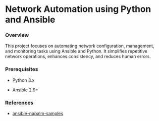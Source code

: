# Network Automation using Python and Ansible

### Overview

This project focuses on automating network configuration, management, and monitoring tasks using Ansible and Python. It simplifies repetitive network operations, enhances consistency, and reduces human errors.

### Prerequisites

- Python 3.x

- Ansible 2.9+

### References

- [ansible-napalm-samples](https://github.com/network-automation/ansible-napalm-samples)
